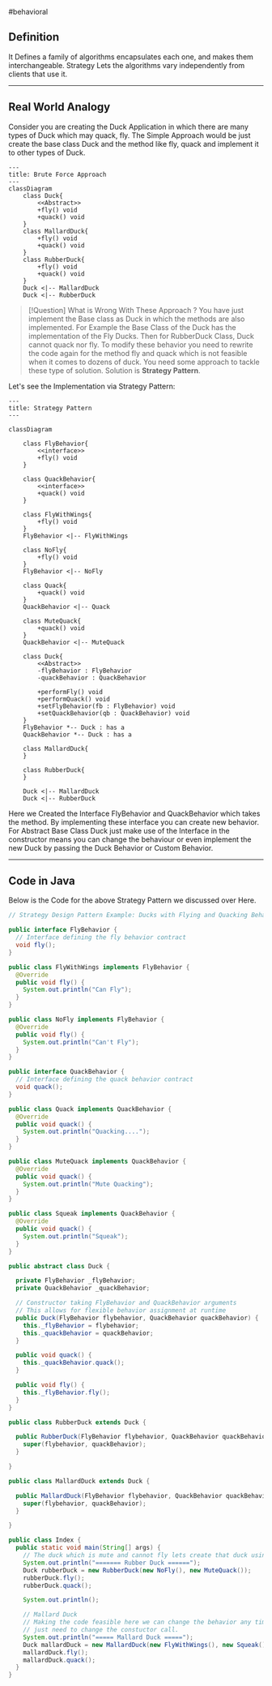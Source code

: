 #behavioral
## Definition

It Defines a family of algorithms encapsulates each one, and makes them interchangeable. Strategy Lets the algorithms vary independently from clients that use it. 

---
## Real World Analogy

Consider you are creating the Duck Application in which there are many types of Duck which may quack, fly. The Simple Approach would be just create the base class Duck and the method like fly, quack and implement it to other types of Duck. 

```mermaid
---
title: Brute Force Approach
---
classDiagram
    class Duck{
        <<Abstract>>
        +fly() void
        +quack() void
    }
    class MallardDuck{
        +fly() void
        +quack() void
    }
    class RubberDuck{
        +fly() void  
        +quack() void
    }
    Duck <|-- MallardDuck
    Duck <|-- RubberDuck
```
> [!Question] What is Wrong With These Approach ?
> You have just implement the Base class as Duck in which the methods are also implemented. For Example the Base Class of the Duck has the implementation of the Fly Ducks. Then for RubberDuck Class, Duck cannot quack nor fly. To modify these behavior you need to rewrite the code again for the method fly and quack which is not feasible when it comes to dozens of duck. You need some approach to tackle these type of solution. Solution is **Strategy Pattern**.

Let's see the Implementation via Strategy Pattern:
```mermaid
---
title: Strategy Pattern
---

classDiagram

    class FlyBehavior{
        <<interface>>
        +fly() void
    }

    class QuackBehavior{
        <<interface>>
        +quack() void
    }

    class FlyWithWings{
        +fly() void
    }
    FlyBehavior <|-- FlyWithWings

    class NoFly{
        +fly() void
    }
    FlyBehavior <|-- NoFly

    class Quack{
        +quack() void
    }
    QuackBehavior <|-- Quack

    class MuteQuack{
        +quack() void
    }
    QuackBehavior <|-- MuteQuack

    class Duck{
        <<Abstract>>
        -flyBehavior : FlyBehavior
        -quackBehavior : QuackBehavior

        +performFly() void
        +performQuack() void
        +setFlyBehavior(fb : FlyBehavior) void
        +setQuackBehavior(qb : QuackBehavior) void
    }
    FlyBehavior *-- Duck : has a
    QuackBehavior *-- Duck : has a

    class MallardDuck{
    }

    class RubberDuck{
    }

    Duck <|-- MallardDuck
    Duck <|-- RubberDuck
```
Here we Created the Interface FlyBehavior and QuackBehavior which takes the method. By implementing these interface you can create new behavior. For Abstract Base Class Duck just make use of the Interface in the constructor means you can change the behaviour or even implement the new Duck by passing the Duck Behavior or Custom Behavior. 

---
## Code in Java

Below is the Code for the above Strategy Pattern we discussed over Here. 
```java
// Strategy Design Pattern Example: Ducks with Flying and Quacking Behaviors

public interface FlyBehavior {
  // Interface defining the fly behavior contract
  void fly();
}

public class FlyWithWings implements FlyBehavior {
  @Override
  public void fly() {
    System.out.println("Can Fly");
  }
}

public class NoFly implements FlyBehavior {
  @Override
  public void fly() {
    System.out.println("Can't Fly");
  }
}

public interface QuackBehavior {
  // Interface defining the quack behavior contract
  void quack();
}

public class Quack implements QuackBehavior {
  @Override
  public void quack() {
    System.out.println("Quacking....");
  }
}

public class MuteQuack implements QuackBehavior {
  @Override
  public void quack() {
    System.out.println("Mute Quacking");
  }
}

public class Squeak implements QuackBehavior {
  @Override
  public void quack() {
    System.out.println("Squeak");
  }
}

public abstract class Duck {

  private FlyBehavior _flyBehavior;
  private QuackBehavior _quackBehavior;

  // Constructor taking FlyBehavior and QuackBehavior arguments
  // This allows for flexible behavior assignment at runtime
  public Duck(FlyBehavior flybehavior, QuackBehavior quackBehavior) {
    this._flyBehavior = flybehavior;
    this._quackBehavior = quackBehavior;
  }

  public void quack() {
    this._quackBehavior.quack();
  }

  public void fly() {
    this._flyBehavior.fly();
  }
}

public class RubberDuck extends Duck {

  public RubberDuck(FlyBehavior flybehavior, QuackBehavior quackBehavior) {
    super(flybehavior, quackBehavior);
  }

}

public class MallardDuck extends Duck {

  public MallardDuck(FlyBehavior flybehavior, QuackBehavior quackBehavior) {
    super(flybehavior, quackBehavior);
  }

}

public class Index {
  public static void main(String[] args) {
    // The duck which is mute and cannot fly lets create that duck using rubber duck
    System.out.println("======= Rubber Duck ======");
    Duck rubberDuck = new RubberDuck(new NoFly(), new MuteQuack());
    rubberDuck.fly();
    rubberDuck.quack();

    System.out.println();

    // Mallard Duck
    // Making the code feasible here we can change the behavior any time we want
    // just need to change the constuctor call.
    System.out.println("===== Mallard Duck =====");
    Duck mallardDuck = new MallardDuck(new FlyWithWings(), new Squeak());
    mallardDuck.fly();
    mallardDuck.quack();
  }
}
```
